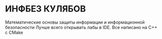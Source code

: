 # ИНФБЕЗ КУЛЯБОВ
Математические основы защиты информации и информационной безопасности
Лучше всего открывать лабы в IDE. Все написано на C++ с CMake
